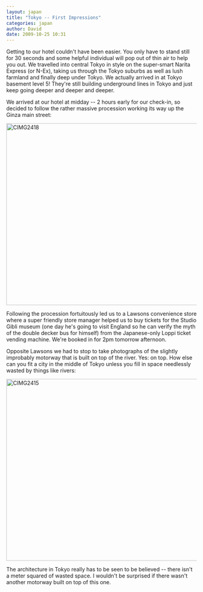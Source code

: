 ```yaml
---
layout: japan
title: "Tokyo -- First Impressions"
categories: japan
author: David
date: 2009-10-25 10:31
---
```

Getting to our hotel couldn't have been easier. You only have to stand still for 30 seconds and some helpful individual will pop out of thin air to help you out. We travelled into central Tokyo in style on the super-smart Narita Express (or N-Ex), taking us through the Tokyo suburbs as well as lush farmland and finally deep under Tokyo. We actually arrived in at Tokyo basement level 5! They're still building underground lines in Tokyo and just keep going deeper and deeper and deeper.

We arrived at our hotel at midday -- 2 hours early for our check-in, so decided to follow the rather massive procession working its way up the Ginza main street:

<div class="flickr"><a data-flickr-embed="true"  href="https://www.flickr.com/photos/davidbuckhurst/5339234695/in/album-72157625659062079/" title="CIMG2418"><img src="https://farm6.staticflickr.com/5245/5339234695_39c0d268db_b.jpg" width="640" height="480" alt="CIMG2418"></a></div>

Following the procession fortuitously led us to a Lawsons convenience store where a super friendly store manager helped us to buy tickets for the Studio Gibli museum (one day he's going to visit England so he can verify the myth of the double decker bus for himself) from the Japanese-only Loppi ticket vending machine. We're booked in for 2pm tomorrow afternoon.

Opposite Lawsons we had to stop to take photographs of the slightly improbably motorway that is built on top of the river. Yes: on top. How else can you fit a city in the middle of Tokyo unless you fill in space needlessly wasted by things like rivers:

<div class="flickr"><a data-flickr-embed="true"  href="https://www.flickr.com/photos/davidbuckhurst/5339232983/in/album-72157625659062079/" title="CIMG2415"><img src="https://farm6.staticflickr.com/5290/5339232983_19878a34fa_b.jpg" width="640" height="480" alt="CIMG2415"></a></div>

The architecture in Tokyo really has to be seen to be believed -- there isn't a meter squared of wasted space. I wouldn't be surprised if there wasn't another motorway built on top of this one.
